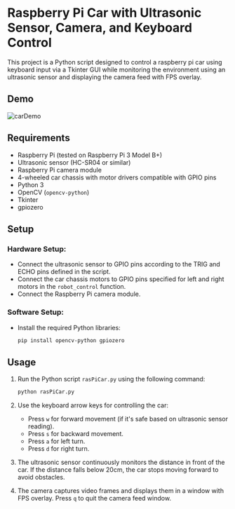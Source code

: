 # Raspberry Pi Car with Ultrasonic Sensor, Camera, and Keyboard Control

This project is a Python script designed to control a raspberry pi car using keyboard input via a Tkinter GUI while monitoring the environment using an ultrasonic sensor and displaying the camera feed with FPS overlay.

## Demo
![carDemo](https://github.com/GurpreetSingh97/Raspberry-Pi-Car/assets/36395745/5415aa4a-6aba-48f6-ae4d-8b6b5c18ac01)



## Requirements

- Raspberry Pi (tested on Raspberry Pi 3 Model B+)
- Ultrasonic sensor (HC-SR04 or similar)
- Raspberry Pi camera module
- 4-wheeled car chassis with motor drivers compatible with GPIO pins
- Python 3
- OpenCV (`opencv-python`)
- Tkinter
- gpiozero

## Setup

### Hardware Setup:

- Connect the ultrasonic sensor to GPIO pins according to the TRIG and ECHO pins defined in the script.
- Connect the car chassis motors to GPIO pins specified for left and right motors in the `robot_control` function.
- Connect the Raspberry Pi camera module.

### Software Setup:

- Install the required Python libraries:

    ```bash
    pip install opencv-python gpiozero
    ```

## Usage

1. Run the Python script `rasPiCar.py` using the following command:

    ```bash
    python rasPiCar.py
    ```

2. Use the keyboard arrow keys for controlling the car:
   - Press `w` for forward movement (if it's safe based on ultrasonic sensor reading).
   - Press `s` for backward movement.
   - Press `a` for left turn.
   - Press `d` for right turn.

3. The ultrasonic sensor continuously monitors the distance in front of the car. If the distance falls below 20cm, the car stops moving forward to avoid obstacles.

4. The camera captures video frames and displays them in a window with FPS overlay. Press `q` to quit the camera feed window.

